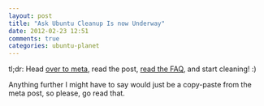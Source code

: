 ```yaml
---
layout: post
title: "Ask Ubuntu Cleanup Is now Underway"
date: 2012-02-23 12:51
comments: true
categories: ubuntu-planet 
---
```


tl;dr: Head [over to meta](http://meta.askubuntu.com/questions/2651/ask-ubuntu-clean-up), read the post, [read the FAQ](http://meta.askubuntu.com/questions/257/how-does-ask-ubuntu-work), and start cleaning! :)

Anything further I might have to say would just be a copy-paste from the meta post, so please, go read that.
